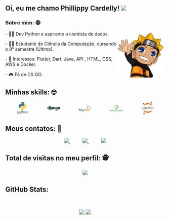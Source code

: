 <p align="center">
</p>

## Oi, eu me chamo Phillippy Cardelly! <img src="https://raw.githubusercontent.com/iampavangandhi/iampavangandhi/master/gifs/Hi.gif" width="30px"></h2>

### Sobre mim: 😁
<div style="display: inline_block"  >
<img align="right" width="150" height="150" style="border-radius:30px;" src="naruto.gif?raw=true" />
<p> - 👨‍💻 Dev Python e aspirante a cientista de dados. </p>
<p> - 👨‍🎓 Estudante de Ciência da Computação, cursando o 8° semestre (Último). </p>
<p> - 🎯 Interesses: Flutter, Dart, Java, API , HTML, CSS, AWS e Docker. </p>
<p> - 🎮 Fã de CS:GO. </p>
  
</div>

## Minhas skills: :nerd_face:
<div align="center">
    <img height="40" src="https://github.com/devicons/devicon/blob/master/icons/python/python-original-wordmark.svg">
    &nbsp;&nbsp;&nbsp;&nbsp;&nbsp;&nbsp;&nbsp;&nbsp;&nbsp;&nbsp;&nbsp;&nbsp;&nbsp;
    <img height="40" src="https://github.com/devicons/devicon/blob/master/icons/django/django-plain-wordmark.svg">
    &nbsp;&nbsp;&nbsp;&nbsp;&nbsp;&nbsp;&nbsp;&nbsp;&nbsp;&nbsp;&nbsp;&nbsp;&nbsp;
    <img height="40" src="https://github.com/devicons/devicon/blob/master/icons/mysql/mysql-original-wordmark.svg">
    &nbsp;&nbsp;&nbsp;&nbsp;&nbsp;&nbsp;&nbsp;&nbsp;&nbsp;&nbsp;&nbsp;&nbsp;&nbsp;
    <img height="40" src="https://github.com/devicons/devicon/blob/master/icons/anaconda/anaconda-original-wordmark.svg">
    &nbsp;&nbsp;&nbsp;&nbsp;&nbsp;&nbsp;&nbsp;&nbsp;&nbsp;&nbsp;&nbsp;&nbsp;&nbsp;
    <img height="40" src="https://github.com/devicons/devicon/blob/master/icons/jupyter/jupyter-original-wordmark.svg" >
   
</div>

## Meus contatos: :iphone:

<p align="center">
    <a href="https://github.com/Cardelly">
        <img  src="https://img.shields.io/badge/github-%23100000.svg?&style=for-the-badge&logo=github&logoColor=white&link=mailto:https://github.com/Cardelly">
    </a>
    &nbsp;&nbsp;&nbsp;&nbsp;&nbsp;&nbsp;&nbsp;&nbsp;&nbsp;
    <a href="mailto:phillippycardelly@gmail.com">
        <img src="https://img.shields.io/badge/gmail-D14836?&style=for-the-badge&logo=gmail&logoColor=white&link=mailto:phillippycardelly@gmail.com">
    </a>
    &nbsp;&nbsp;&nbsp;&nbsp;&nbsp;&nbsp;&nbsp;&nbsp;&nbsp;
    <a href="https://www.linkedin.com/in/phillippy-cardelly-9816a4187">
        <img src="https://img.shields.io/badge/linkedin-%230077B5.svg?&style=for-the-badge&logo=linkedin&logoColor=white&link=mailto:https://www.linkedin.com/in/phillippy-cardelly-9816a4187/">
    </a>
</p>

<p align="center"> 

 ## Total de visitas no meu perfil: :detective: <br>
 <p align="center"> 
   <img alingn="center" src="https://profile-counter.glitch.me/Cardelly/count.svg" />
 </p>

</p>

<p align="center"> 

## GitHub Stats: <br>
<p align="center">
</br>
</br>  
<img src="https://github-readme-stats.vercel.app/api?username=Cardelly&show_icons=true&theme=radical" width="40%"> <img src="https://github-readme-stats.vercel.app/api/top-langs/?username=Cardelly&layout=compact&theme=radical" width="33.5%">
  
</p>
